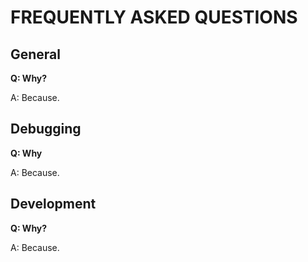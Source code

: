 FREQUENTLY ASKED QUESTIONS
==========================

General
-------

**Q: Why?**

A: Because.

Debugging
---------

**Q: Why**

A: Because.

Development
-----------

**Q: Why?**

A: Because.
